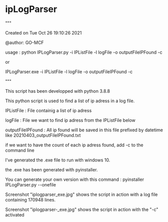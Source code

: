 # ipLogParser
"""

Created on Tue Oct 26 19:10:26 2021

@author: GO-MCF

usage : python IPLogParser.py -i IPListFile -l logFile -o outputFileIPFound -c
  
or
  
IPLogParser.exe -i IPListFile -l logFile -o outputFileIPFound -c
  
"""

This script has been developped with python 3.8.8

This python script is used to find a list of ip adress in a log file.

IPListFile : File containig a list of ip adress

logFile : File we want to find ip adress from the IPListFile below

outputFileIPFound : All ip found will be saved in this file prefixed by datetime like 20210403_outputFileIPFound.txt

if we want to have the count of each ip adress found, add -c to the command line


I've generated the .exe file to run with windows 10.

the .exe has been generated with pyinstaller.

You can generate your own version with this command : pyinstaller IPLogParser.py --onefile

  
Screenshot "iplogparser_exe.jpg" shows the script in action with a log file containing 170948 lines.

Screenshot "iplogparser-_exe.jpg" shows the script in action with the "-c" activated
  
